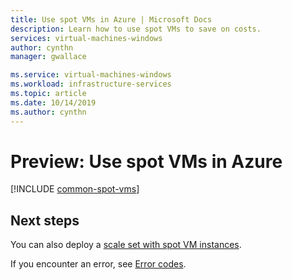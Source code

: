 ```yaml
---
title: Use spot VMs in Azure | Microsoft Docs
description: Learn how to use spot VMs to save on costs.
services: virtual-machines-windows
author: cynthn
manager: gwallace

ms.service: virtual-machines-windows
ms.workload: infrastructure-services
ms.topic: article
ms.date: 10/14/2019
ms.author: cynthn
---
```



# Preview: Use spot VMs in Azure

[!INCLUDE [common-spot-vms](../../../includes/virtual-machines-common-spot-vms.md)]  


## Next steps
You can also deploy a [scale set with spot VM instances](../../virtual-machine-scale-sets/use-spot.md).

If you encounter an error, see [Error codes](../error-codes-spot.md?toc=%2fazure%2fvirtual-machines%2flinux%2ftoc.json).
